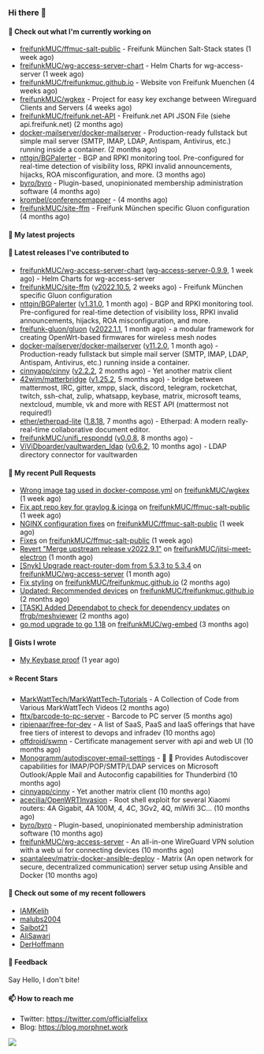 ### Hi there 👋

#### 👷 Check out what I'm currently working on

- [freifunkMUC/ffmuc-salt-public](https://github.com/freifunkMUC/ffmuc-salt-public) - Freifunk München Salt-Stack states (1 week ago)
- [freifunkMUC/wg-access-server-chart](https://github.com/freifunkMUC/wg-access-server-chart) - Helm Charts for wg-access-server (1 week ago)
- [freifunkMUC/freifunkmuc.github.io](https://github.com/freifunkMUC/freifunkmuc.github.io) - Website von Freifunk Muenchen (4 weeks ago)
- [freifunkMUC/wgkex](https://github.com/freifunkMUC/wgkex) - Project for easy key exchange between Wireguard Clients and Servers (4 weeks ago)
- [freifunkMUC/freifunk.net-API](https://github.com/freifunkMUC/freifunk.net-API) - Freifunk.net API JSON File (siehe api.freifunk.net) (2 months ago)
- [docker-mailserver/docker-mailserver](https://github.com/docker-mailserver/docker-mailserver) - Production-ready fullstack but simple mail server (SMTP, IMAP, LDAP, Antispam, Antivirus, etc.) running inside a container. (2 months ago)
- [nttgin/BGPalerter](https://github.com/nttgin/BGPalerter) - BGP and RPKI monitoring tool. Pre-configured for real-time detection of visibility loss, RPKI invalid announcements, hijacks, ROA misconfiguration, and more. (3 months ago)
- [byro/byro](https://github.com/byro/byro) - Plugin-based, unopinionated membership administration software (4 months ago)
- [krombel/conferencemapper](https://github.com/krombel/conferencemapper) -  (4 months ago)
- [freifunkMUC/site-ffm](https://github.com/freifunkMUC/site-ffm) - Freifunk München specific Gluon configuration (4 months ago)

#### 🌱 My latest projects


#### 🔭 Latest releases I've contributed to

- [freifunkMUC/wg-access-server-chart](https://github.com/freifunkMUC/wg-access-server-chart) ([wg-access-server-0.9.9](https://github.com/freifunkMUC/wg-access-server-chart/releases/tag/wg-access-server-0.9.9), 1 week ago) - Helm Charts for wg-access-server
- [freifunkMUC/site-ffm](https://github.com/freifunkMUC/site-ffm) ([v2022.10.5](https://github.com/freifunkMUC/site-ffm/releases/tag/v2022.10.5), 2 weeks ago) - Freifunk München specific Gluon configuration
- [nttgin/BGPalerter](https://github.com/nttgin/BGPalerter) ([v1.31.0](https://github.com/nttgin/BGPalerter/releases/tag/v1.31.0), 1 month ago) - BGP and RPKI monitoring tool. Pre-configured for real-time detection of visibility loss, RPKI invalid announcements, hijacks, ROA misconfiguration, and more.
- [freifunk-gluon/gluon](https://github.com/freifunk-gluon/gluon) ([v2022.1.1](https://github.com/freifunk-gluon/gluon/releases/tag/v2022.1.1), 1 month ago) - a modular framework for creating OpenWrt-based firmwares for wireless mesh nodes
- [docker-mailserver/docker-mailserver](https://github.com/docker-mailserver/docker-mailserver) ([v11.2.0](https://github.com/docker-mailserver/docker-mailserver/releases/tag/v11.2.0), 1 month ago) - Production-ready fullstack but simple mail server (SMTP, IMAP, LDAP, Antispam, Antivirus, etc.) running inside a container.
- [cinnyapp/cinny](https://github.com/cinnyapp/cinny) ([v2.2.2](https://github.com/cinnyapp/cinny/releases/tag/v2.2.2), 2 months ago) - Yet another matrix client
- [42wim/matterbridge](https://github.com/42wim/matterbridge) ([v1.25.2](https://github.com/42wim/matterbridge/releases/tag/v1.25.2), 5 months ago) - bridge between mattermost, IRC, gitter, xmpp, slack, discord, telegram, rocketchat, twitch, ssh-chat, zulip, whatsapp, keybase, matrix, microsoft teams, nextcloud, mumble, vk and more with REST API (mattermost not required!)
- [ether/etherpad-lite](https://github.com/ether/etherpad-lite) ([1.8.18](https://github.com/ether/etherpad-lite/releases/tag/1.8.18), 7 months ago) - Etherpad: A modern really-real-time collaborative document editor.
- [freifunkMUC/unifi_respondd](https://github.com/freifunkMUC/unifi_respondd) ([v0.0.8](https://github.com/freifunkMUC/unifi_respondd/releases/tag/v0.0.8), 8 months ago) - 
- [ViViDboarder/vaultwarden_ldap](https://github.com/ViViDboarder/vaultwarden_ldap) ([v0.6.2](https://github.com/ViViDboarder/vaultwarden_ldap/releases/tag/v0.6.2), 10 months ago) - LDAP directory connector for vaultwarden

#### 🔨 My recent Pull Requests

- [Wrong image tag used in docker-compose.yml](https://github.com/freifunkMUC/wgkex/pull/95) on [freifunkMUC/wgkex](https://github.com/freifunkMUC/wgkex) (1 week ago)
- [Fix apt repo key for graylog &amp; icinga](https://github.com/freifunkMUC/ffmuc-salt-public/pull/117) on [freifunkMUC/ffmuc-salt-public](https://github.com/freifunkMUC/ffmuc-salt-public) (1 week ago)
- [NGINX configuration fixes](https://github.com/freifunkMUC/ffmuc-salt-public/pull/116) on [freifunkMUC/ffmuc-salt-public](https://github.com/freifunkMUC/ffmuc-salt-public) (1 week ago)
- [Fixes](https://github.com/freifunkMUC/ffmuc-salt-public/pull/115) on [freifunkMUC/ffmuc-salt-public](https://github.com/freifunkMUC/ffmuc-salt-public) (1 week ago)
- [Revert &#34;Merge upstream release v2022.9.1&#34;](https://github.com/freifunkMUC/jitsi-meet-electron/pull/58) on [freifunkMUC/jitsi-meet-electron](https://github.com/freifunkMUC/jitsi-meet-electron) (1 month ago)
- [[Snyk] Upgrade react-router-dom from 5.3.3 to 5.3.4](https://github.com/freifunkMUC/wg-access-server/pull/261) on [freifunkMUC/wg-access-server](https://github.com/freifunkMUC/wg-access-server) (1 month ago)
- [Fix styling](https://github.com/freifunkMUC/freifunkmuc.github.io/pull/341) on [freifunkMUC/freifunkmuc.github.io](https://github.com/freifunkMUC/freifunkmuc.github.io) (2 months ago)
- [Updated: Recommended devices](https://github.com/freifunkMUC/freifunkmuc.github.io/pull/340) on [freifunkMUC/freifunkmuc.github.io](https://github.com/freifunkMUC/freifunkmuc.github.io) (2 months ago)
- [[TASK] Added Dependabot to check for dependency updates](https://github.com/ffrgb/meshviewer/pull/325) on [ffrgb/meshviewer](https://github.com/ffrgb/meshviewer) (2 months ago)
- [go.mod upgrade to go 1.18](https://github.com/freifunkMUC/wg-embed/pull/14) on [freifunkMUC/wg-embed](https://github.com/freifunkMUC/wg-embed) (3 months ago)

#### 📓 Gists I wrote

- [My Keybase proof](https://gist.github.com/69863960a08efeb03ad576ccaf93d880) (1 year ago)

#### ⭐ Recent Stars

- [MarkWattTech/MarkWattTech-Tutorials](https://github.com/MarkWattTech/MarkWattTech-Tutorials) - A Collection of Code from Various MarkWattTech Videos (2 months ago)
- [fttx/barcode-to-pc-server](https://github.com/fttx/barcode-to-pc-server) - Barcode to PC server (5 months ago)
- [ripienaar/free-for-dev](https://github.com/ripienaar/free-for-dev) - A list of SaaS, PaaS and IaaS offerings that have free tiers of interest to devops and infradev (10 months ago)
- [offdroid/swmn](https://github.com/offdroid/swmn) - Certificate management server with api and web UI (10 months ago)
- [Monogramm/autodiscover-email-settings](https://github.com/Monogramm/autodiscover-email-settings) - :whale: :wrench: Provides Autodiscover capabilities for IMAP/POP/SMTP/LDAP services on Microsoft Outlook/Apple Mail and Autoconfig capabilities for Thunderbird (10 months ago)
- [cinnyapp/cinny](https://github.com/cinnyapp/cinny) - Yet another matrix client (10 months ago)
- [acecilia/OpenWRTInvasion](https://github.com/acecilia/OpenWRTInvasion) - Root shell exploit for several Xiaomi routers: 4A Gigabit, 4A 100M, 4, 4C, 3Gv2, 4Q, miWifi 3C... (10 months ago)
- [byro/byro](https://github.com/byro/byro) - Plugin-based, unopinionated membership administration software (10 months ago)
- [freifunkMUC/wg-access-server](https://github.com/freifunkMUC/wg-access-server) - An all-in-one WireGuard VPN solution with a web ui for connecting devices (10 months ago)
- [spantaleev/matrix-docker-ansible-deploy](https://github.com/spantaleev/matrix-docker-ansible-deploy) - Matrix (An open network for secure, decentralized communication) server setup using Ansible and Docker (10 months ago)

#### 👯 Check out some of my recent followers

- [IAMKelih](https://github.com/IAMKelih)
- [malubs2004](https://github.com/malubs2004)
- [Saibot21](https://github.com/Saibot21)
- [AliSawari](https://github.com/AliSawari)
- [DerHoffmann](https://github.com/DerHoffmann)

#### 💬 Feedback

Say Hello, I don't bite!

#### 📫 How to reach me

- Twitter: https://twitter.com/officialfelixx
- Blog: https://blog.morphnet.work

<img align="left" src="https://github-readme-stats.vercel.app/api?username=GoliathLabs&show_icons=true&hide_border=true&layout=compact&theme=chartreuse-dark&hide_rank=true&include_all_commits=true&bg_color=0d1117" />
